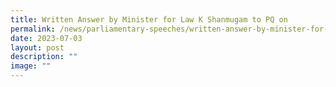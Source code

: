 ```yaml
---
title: Written Answer by Minister for Law K Shanmugam to PQ on
permalink: /news/parliamentary-speeches/written-answer-by-minister-for-law-k-shanmugam-to-pq/
date: 2023-07-03
layout: post
description: ""
image: ""
---
```

